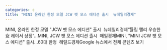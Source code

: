 ```yaml
---
categories: c
title: "MINI 온라인 한정 모델 JCW 팻 모스 에디션 출시  뉴데일리경제"
---
```

MINI, 온라인 한정 모델 "JCW 팻 모스 에디션" 출시&nbsp;&nbsp;뉴데일리경제“튤립 랠리 우승한 女 레이서 상징”…MINI, JCW 팻 모스 에디션 출시&nbsp;&nbsp;매일경제MINI, "MINI JCW 팻 모스 에디션" 출시…60대 한정&nbsp;&nbsp;헤럴드경제Google 뉴스에서 전체 콘텐츠 보기